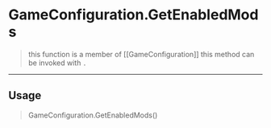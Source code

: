 # GameConfiguration.GetEnabledMods
> this function is a member of [[GameConfiguration]]
> this method can be invoked with `.`
-----
## Usage
> GameConfiguration.GetEnabledMods()
